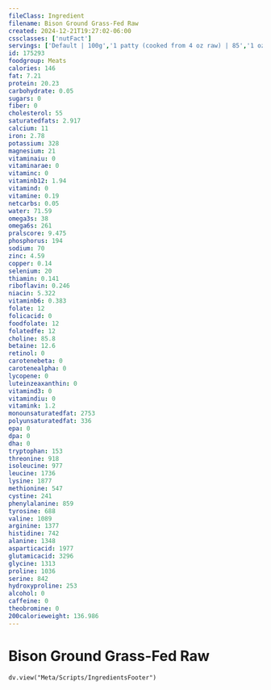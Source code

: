 ```yaml
---
fileClass: Ingredient
filename: Bison Ground Grass-Fed Raw
created: 2024-12-21T19:27:02-06:00
cssclasses: ['nutFact']
servings: ['Default | 100g','1 patty (cooked from 4 oz raw) | 85','1 oz | 28.4']
id: 175293
foodgroup: Meats
calories: 146
fat: 7.21
protein: 20.23
carbohydrate: 0.05
sugars: 0
fiber: 0
cholesterol: 55
saturatedfats: 2.917
calcium: 11
iron: 2.78
potassium: 328
magnesium: 21
vitaminaiu: 0
vitaminarae: 0
vitaminc: 0
vitaminb12: 1.94
vitamind: 0
vitamine: 0.19
netcarbs: 0.05
water: 71.59
omega3s: 38
omega6s: 261
pralscore: 9.475
phosphorus: 194
sodium: 70
zinc: 4.59
copper: 0.14
selenium: 20
thiamin: 0.141
riboflavin: 0.246
niacin: 5.322
vitaminb6: 0.383
folate: 12
folicacid: 0
foodfolate: 12
folatedfe: 12
choline: 85.8
betaine: 12.6
retinol: 0
carotenebeta: 0
carotenealpha: 0
lycopene: 0
luteinzeaxanthin: 0
vitamind3: 0
vitamindiu: 0
vitamink: 1.2
monounsaturatedfat: 2753
polyunsaturatedfat: 336
epa: 0
dpa: 0
dha: 0
tryptophan: 153
threonine: 918
isoleucine: 977
leucine: 1736
lysine: 1877
methionine: 547
cystine: 241
phenylalanine: 859
tyrosine: 688
valine: 1089
arginine: 1377
histidine: 742
alanine: 1348
asparticacid: 1977
glutamicacid: 3296
glycine: 1313
proline: 1036
serine: 842
hydroxyproline: 253
alcohol: 0
caffeine: 0
theobromine: 0
200calorieweight: 136.986
---
```


# Bison Ground Grass-Fed Raw

```dataviewjs
dv.view("Meta/Scripts/IngredientsFooter")
```